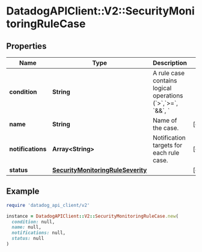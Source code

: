 # DatadogAPIClient::V2::SecurityMonitoringRuleCase

## Properties

| Name | Type | Description | Notes |
| ---- | ---- | ----------- | ----- |
| **condition** | **String** | A rule case contains logical operations (&#x60;&gt;&#x60;,&#x60;&gt;&#x3D;&#x60;, &#x60;&amp;&amp;&#x60;, &#x60;||&#x60;) to determine if a signal should be generated based on the event counts in the previously defined queries. | [optional] |
| **name** | **String** | Name of the case. | [optional] |
| **notifications** | **Array&lt;String&gt;** | Notification targets for each rule case. | [optional] |
| **status** | [**SecurityMonitoringRuleSeverity**](SecurityMonitoringRuleSeverity.md) |  | [optional] |

## Example

```ruby
require 'datadog_api_client/v2'

instance = DatadogAPIClient::V2::SecurityMonitoringRuleCase.new(
  condition: null,
  name: null,
  notifications: null,
  status: null
)
```

